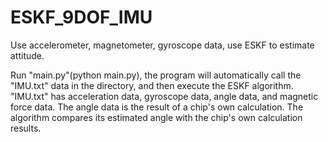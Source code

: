 # ESKF_9DOF_IMU
Use accelerometer, magnetometer, gyroscope data, use ESKF to estimate attitude.

Run "main.py"(python main.py), the program will automatically call the "IMU.txt" data in the directory, and then execute the ESKF algorithm. "IMU.txt" has acceleration data, gyroscope data, angle data, and magnetic force data. The angle data is the result of a chip's own calculation. The algorithm compares its estimated angle with the chip's own calculation results.
